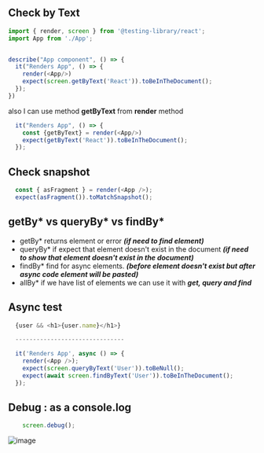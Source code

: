 ## Check by Text

```js import React from 'react';
import { render, screen } from '@testing-library/react';
import App from './App';


describe("App component", () => {
  it("Renders App", () => {
    render(<App/>)
    expect(screen.getByText('React')).toBeInTheDocument();
  });
})
```
also I can use method **getByText** from **render** method

```js 
  it("Renders App", () => {
    const {getByText} = render(<App/>)
    expect(getByText('React')).toBeInTheDocument();
  });
```

## Check snapshot

```js
  const { asFragment } = render(<App />);
  expect(asFragment()).toMatchSnapshot();
```

## getBy* vs queryBy* vs findBy*

- getBy* returns element or error ***(if need to find element)***
- queryBy* if expect that element doesn't exist in the document ***(if need to show that element doesn't exist in the document)***
- findBy* find for async elements.  ***(before element doesn't exist but after async code element will be pasted)***
- allBy* if we have list of elements we can use it with ***get, query and find***

## Async test
```js
  {user && <h1>{user.name}</h1>}

  -------------------------------

  it('Renders App', async () => {
    render(<App />);
    expect(screen.queryByText('User')).toBeNull();
    expect(await screen.findByText('User')).toBeInTheDocument();
  });
```
## Debug : as a console.log
```js
    screen.debug();
```


![image](https://user-images.githubusercontent.com/4374389/147608510-5864bfb3-a223-4542-b7c7-5ed061933d85.png)
